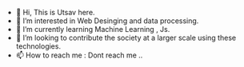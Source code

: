 - 👋 Hi, This is Utsav here.
- 👀 I’m interested in Web Desinging and data processing.
- 🌱 I’m currently learning Machine Learning , Js.
- 💞️ I’m looking to contribute the society at a larger scale using these technologies.
- 📫 How to reach me : Dont reach me ..

<!---
codewithutsav/codewithutsav is a ✨ special ✨ repository because its `README.md` (this file) appears on your GitHub profile.
You can click the Preview link to take a look at your changes.
--->
